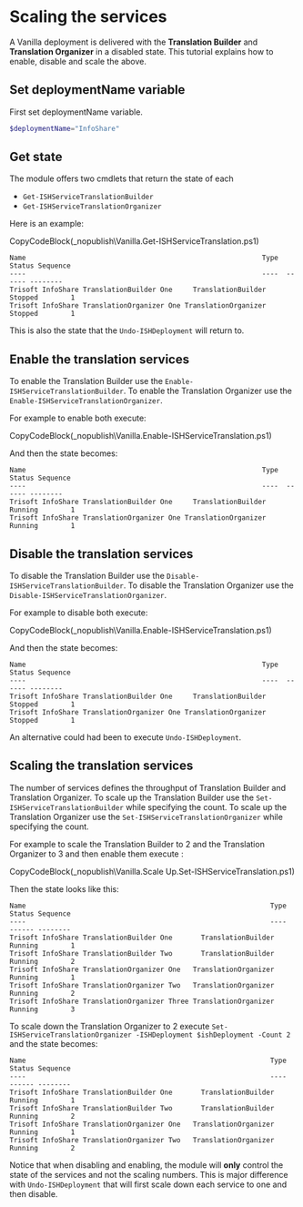 ﻿# Scaling the services

A Vanilla deployment is delivered with the **Translation Builder** and **Translation Organizer** in a disabled state. 
This tutorial explains how to enable, disable and scale the above.

## Set deploymentName variable
First set deploymentName variable.

```powershell
$deploymentName="InfoShare"
```

## Get state

The module offers two cmdlets that return the state of each
- `Get-ISHServiceTranslationBuilder`
- `Get-ISHServiceTranslationOrganizer`

Here is an example:

CopyCodeBlock(_nopublish\Vanilla.Get-ISHServiceTranslation.ps1)

```text
Name                                                          Type  Status Sequence
----                                                          ----  ------ --------
Trisoft InfoShare TranslationBuilder One     TranslationBuilder Stopped        1
Trisoft InfoShare TranslationOrganizer One TranslationOrganizer Stopped        1
```

This is also the state that the `Undo-ISHDeployment` will return to.

## Enable the translation services

To enable the Translation Builder use the `Enable-ISHServiceTranslationBuilder`. 
To enable the Translation Organizer use the `Enable-ISHServiceTranslationOrganizer`. 

For example to enable both execute:

CopyCodeBlock(_nopublish\Vanilla.Enable-ISHServiceTranslation.ps1)

And then the state becomes:

```text
Name                                                          Type  Status Sequence
----                                                          ----  ------ --------
Trisoft InfoShare TranslationBuilder One     TranslationBuilder Running        1
Trisoft InfoShare TranslationOrganizer One TranslationOrganizer Running        1
```

## Disable the translation services

To disable the Translation Builder use the `Disable-ISHServiceTranslationBuilder`. 
To disable the Translation Organizer use the `Disable-ISHServiceTranslationOrganizer`. 

For example to disable both execute:

CopyCodeBlock(_nopublish\Vanilla.Enable-ISHServiceTranslation.ps1)

And then the state becomes:

```text
Name                                                          Type  Status Sequence
----                                                          ----  ------ --------
Trisoft InfoShare TranslationBuilder One     TranslationBuilder Stopped        1
Trisoft InfoShare TranslationOrganizer One TranslationOrganizer Stopped        1
```

An alternative could had been to execute `Undo-ISHDeployment`.

## Scaling the translation services

The number of services defines the throughput of Translation Builder and Translation Organizer. 
To scale up the Translation Builder use the `Set-ISHServiceTranslationBuilder` while specifying the count. 
To scale up the Translation Organizer use the `Set-ISHServiceTranslationOrganizer` while specifying the count. 

For example to scale the Translation Builder to 2 and the Translation Organizer to 3 and then enable them execute :

CopyCodeBlock(_nopublish\Vanilla.Scale Up.Set-ISHServiceTranslation.ps1)

Then the state looks like this:

```text
Name                                                            Type  Status Sequence
----                                                            ----  ------ --------
Trisoft InfoShare TranslationBuilder One       TranslationBuilder Running        1
Trisoft InfoShare TranslationBuilder Two       TranslationBuilder Running        2
Trisoft InfoShare TranslationOrganizer One   TranslationOrganizer Running        1
Trisoft InfoShare TranslationOrganizer Two   TranslationOrganizer Running        2
Trisoft InfoShare TranslationOrganizer Three TranslationOrganizer Running        3
```

To scale down the Translation Organizer to 2 execute `Set-ISHServiceTranslationOrganizer -ISHDeployment $ishDeployment -Count 2` and the state becomes:
```text
Name                                                            Type  Status Sequence
----                                                            ----  ------ --------
Trisoft InfoShare TranslationBuilder One       TranslationBuilder Running        1
Trisoft InfoShare TranslationBuilder Two       TranslationBuilder Running        2
Trisoft InfoShare TranslationOrganizer One   TranslationOrganizer Running        1
Trisoft InfoShare TranslationOrganizer Two   TranslationOrganizer Running        2
```

Notice that when disabling and enabling, the module will **only** control the state of the services and not the scaling numbers. 
This is major difference with `Undo-ISHDeployment` that will first scale down each service to one and then disable.
